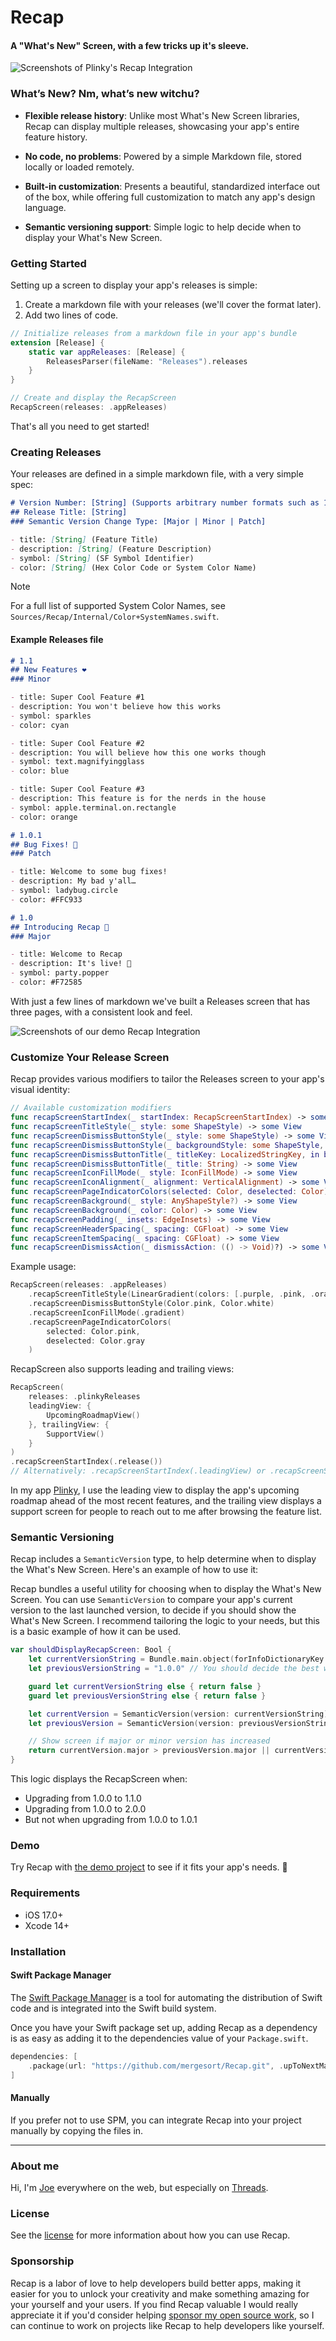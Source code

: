 # Recap

#### A "What's New" Screen, with a few tricks up it's sleeve.

![Screenshots of Plinky's Recap Integration](Images/plinky-screens.png)

### What’s New? Nm, what’s new witchu?

- **Flexible release history**: Unlike most What's New Screen libraries, Recap can display multiple releases, showcasing your app's entire feature history.

- **No code, no problems**: Powered by a simple Markdown file, stored locally or loaded remotely.

- **Built-in customization**: Presents a beautiful, standardized interface out of the box, while offering full customization to match any app's design language.

- **Semantic versioning support**: Simple logic to help decide when to display your What's New Screen.

### Getting Started

Setting up a screen to display your app's releases is simple:
1. Create a markdown file with your releases (we'll cover the format later).
2. Add two lines of code.

```swift
// Initialize releases from a markdown file in your app's bundle
extension [Release] {
    static var appReleases: [Release] {
        ReleasesParser(fileName: "Releases").releases
    }
}

// Create and display the RecapScreen
RecapScreen(releases: .appReleases)
```

That's all you need to get started!

### Creating Releases

Your releases are defined in a simple markdown file, with a very simple spec:
```markdown
# Version Number: [String] (Supports arbitrary number formats such as 1, 1.0, or 1.0.0)
## Release Title: [String]
### Semantic Version Change Type: [Major | Minor | Patch]

- title: [String] (Feature Title)
- description: [String] (Feature Description)
- symbol: [String] (SF Symbol Identifier)
- color: [String] (Hex Color Code or System Color Name)
```

> [!NOTE]
> For a full list of supported System Color Names, see `Sources/Recap/Internal/Color+SystemNames.swift`.

#### Example Releases file

```markdown
# 1.1
## New Features ❤️
### Minor

- title: Super Cool Feature #1
- description: You won't believe how this works
- symbol: sparkles
- color: cyan

- title: Super Cool Feature #2
- description: You will believe how this one works though
- symbol: text.magnifyingglass
- color: blue

- title: Super Cool Feature #3
- description: This feature is for the nerds in the house
- symbol: apple.terminal.on.rectangle
- color: orange

# 1.0.1
## Bug Fixes! 🐛
### Patch

- title: Welcome to some bug fixes!
- description: My bad y'all…
- symbol: ladybug.circle
- color: #FFC933

# 1.0
## Introducing Recap 🥳
### Major

- title: Welcome to Recap
- description: It's live! 🥰
- symbol: party.popper
- color: #F72585
```

With just a few lines of markdown we've built a Releases screen that has three pages, with a consistent look and feel.

![Screenshots of our demo Recap Integration](Images/demo-screens.png)

### Customize Your Release Screen

Recap provides various modifiers to tailor the Releases screen to your app's visual identity:

```swift
// Available customization modifiers
func recapScreenStartIndex(_ startIndex: RecapScreenStartIndex) -> some View
func recapScreenTitleStyle(_ style: some ShapeStyle) -> some View
func recapScreenDismissButtonStyle(_ style: some ShapeStyle) -> some View
func recapScreenDismissButtonStyle(_ backgroundStyle: some ShapeStyle, _ foregroundStyle: some ShapeStyle) -> some View
func recapScreenDismissButtonTitle(_ titleKey: LocalizedStringKey, in bundle: Bundle, tableName: String?) -> some View
func recapScreenDismissButtonTitle(_ title: String) -> some View
func recapScreenIconFillMode(_ style: IconFillMode) -> some View
func recapScreenIconAlignment(_ alignment: VerticalAlignment) -> some View
func recapScreenPageIndicatorColors(selected: Color, deselected: Color) -> some View
func recapScreenBackground(_ style: AnyShapeStyle?) -> some View
func recapScreenBackground(_ color: Color) -> some View
func recapScreenPadding(_ insets: EdgeInsets) -> some View
func recapScreenHeaderSpacing(_ spacing: CGFloat) -> some View
func recapScreenItemSpacing(_ spacing: CGFloat) -> some View
func recapScreenDismissAction(_ dismissAction: (() -> Void)?) -> some View
```

Example usage:

```swift
RecapScreen(releases: .appReleases)
    .recapScreenTitleStyle(LinearGradient(colors: [.purple, .pink, .orange, .yellow], startPoint: .topLeading, endPoint: .bottomTrailing))
    .recapScreenDismissButtonStyle(Color.pink, Color.white)
    .recapScreenIconFillMode(.gradient)
    .recapScreenPageIndicatorColors(
        selected: Color.pink,
        deselected: Color.gray
    )
```

RecapScreen also supports leading and trailing views:

```swift
RecapScreen(
    releases: .plinkyReleases
    leadingView: {
        UpcomingRoadmapView()
    }, trailingView: {
        SupportView()
    }
)
.recapScreenStartIndex(.release())
// Alternatively: .recapScreenStartIndex(.leadingView) or .recapScreenStartIndex(.trailingView)
```

In my app [Plinky](https://plinky.app), I use the leading view to display the app's upcoming roadmap ahead of the most recent features, and the trailing view displays a support screen for people to reach out to me after browsing the feature list.

### Semantic Versioning

Recap includes a `SemanticVersion` type, to help determine when to display the What's New Screen. Here's an example of how to use it:

Recap bundles a useful utility for choosing when to display the What's New Screen. You can use `SemanticVersion` to compare your app's current version to the last launched version, to decide if you should show the What's New Screen. I recommend tailoring the logic to your needs, but this is a basic example of how it can be used.

```swift
var shouldDisplayRecapScreen: Bool {
    let currentVersionString = Bundle.main.object(forInfoDictionaryKey: "CFBundleShortVersionString") as? String
    let previousVersionString = "1.0.0" // You should decide the best way to store the user's last launched version number, UserDefaults is a useful option.

    guard let currentVersionString else { return false }
    guard let previousVersionString else { return false }

    let currentVersion = SemanticVersion(version: currentVersionString)
    let previousVersion = SemanticVersion(version: previousVersionString)

    // Show screen if major or minor version has increased
    return currentVersion.major > previousVersion.major || currentVersion.minor > previousVersion.minor
}
```

This logic displays the RecapScreen when:
- Upgrading from 1.0.0 to 1.1.0
- Upgrading from 1.0.0 to 2.0.0
- But not when upgrading from 1.0.0 to 1.0.1

### Demo

Try Recap with [the demo project](https://github.com/mergesort/Recap/tree/main/Demo) to see if it fits your app's needs. 📱

### Requirements

- iOS 17.0+
- Xcode 14+

### Installation

#### Swift Package Manager

The [Swift Package Manager](https://www.swift.org/package-manager) is a tool for automating the distribution of Swift code and is integrated into the Swift build system.

Once you have your Swift package set up, adding Recap as a dependency is as easy as adding it to the dependencies value of your `Package.swift`.

```swift
dependencies: [
    .package(url: "https://github.com/mergesort/Recap.git", .upToNextMajor(from: "1.0.0"))
]
```

#### Manually

If you prefer not to use SPM, you can integrate Recap into your project manually by copying the files in.

---

### About me

Hi, I'm [Joe](http://fabisevi.ch) everywhere on the web, but especially on [Threads](https://threads.net/@mergesort).

### License

See the [license](LICENSE) for more information about how you can use Recap.

### Sponsorship

Recap is a labor of love to help developers build better apps, making it easier for you to unlock your creativity and make something amazing for your yourself and your users. If you find Recap valuable I would really appreciate it if you'd consider helping [sponsor my open source work](https://github.com/sponsors/mergesort), so I can continue to work on projects like Recap to help developers like yourself.
